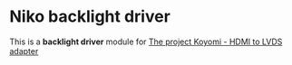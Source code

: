 # Niko backlight driver
This is a **backlight driver** module for [The project Koyomi - HDMI to LVDS adapter](https://github.com/exentio/koyomi-hdmi-lvds)
